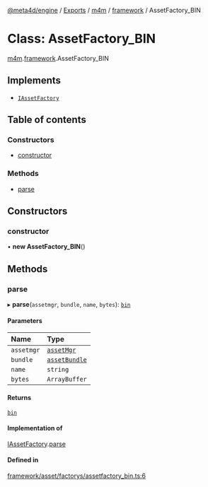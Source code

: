 [@meta4d/engine](../README.md) / [Exports](../modules.md) / [m4m](../modules/m4m.md) / [framework](../modules/m4m.framework.md) / AssetFactory\_BIN

# Class: AssetFactory\_BIN

[m4m](../modules/m4m.md).[framework](../modules/m4m.framework.md).AssetFactory_BIN

## Implements

- [`IAssetFactory`](../interfaces/m4m.framework.IAssetFactory.md)

## Table of contents

### Constructors

- [constructor](m4m.framework.AssetFactory_BIN.md#constructor)

### Methods

- [parse](m4m.framework.AssetFactory_BIN.md#parse)

## Constructors

### constructor

• **new AssetFactory_BIN**()

## Methods

### parse

▸ **parse**(`assetmgr`, `bundle`, `name`, `bytes`): [`bin`](m4m.framework.bin.md)

#### Parameters

| Name | Type |
| :------ | :------ |
| `assetmgr` | [`assetMgr`](m4m.framework.assetMgr.md) |
| `bundle` | [`assetBundle`](m4m.framework.assetBundle.md) |
| `name` | `string` |
| `bytes` | `ArrayBuffer` |

#### Returns

[`bin`](m4m.framework.bin.md)

#### Implementation of

[IAssetFactory](../interfaces/m4m.framework.IAssetFactory.md).[parse](../interfaces/m4m.framework.IAssetFactory.md#parse)

#### Defined in

[framework/asset/factorys/assetfactory_bin.ts:6](https://github.com/meta4d-me/meta4d-engine/blob/cf6bfe6/src/framework/asset/factorys/assetfactory_bin.ts#L6)
